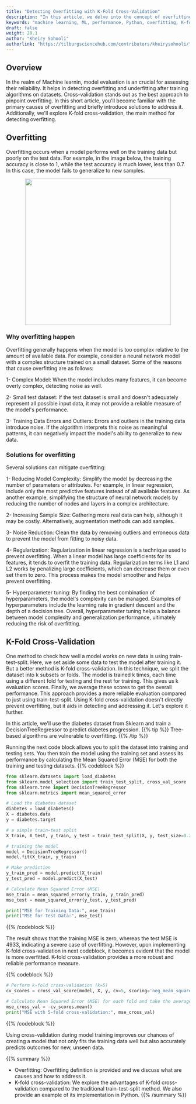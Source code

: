 ```yaml
---
title: "Detecting Overfitting with K-Fold Cross-Validation"
description: "In this article, we delve into the concept of overfitting and introduce K-fold cross-validation as a reliable technique for identifying overfitting in models."
keywords: "machine learning, ML, performance, Python, overfitting, K-fold Crossvalidation, performance, regularization, hyperparameter tuning"
draft: false
weight: 20.1
author: "Kheiry Sohooli"
authorlink: "https://tilburgsciencehub.com/contributors/kheirysohooli/" 
---
```


## Overview
In the realm of Machine learnin, model evaluation is an crucial for assessing their reliability. It helps in detecting overfitting and underfitting after training algorithms on datasets. Cross-validation stands out as the best approach to pinpoint overfitting.
In this short article, you'll become familiar with the primary causes of overfitting and briefly introduce solutions to address it. Additionally, we'll explore K-fold cross-validation, the main method for detecting overfitting.
## Overfitting 
Overfitting occurs when a model performs well on the training data but poorly on the test data. For example, in the image below, the training accuracy is close to 1, while the test accuracy is much lower, less than 0.7. In this case, the model fails to generalize to new samples.
<div align="center">
  <img src="../images/overfitting.png" width="400">
</div> 

### Why overfitting happen
Overfitting generally happens when the model is too complex relative to the amount of available data. For example, consider a neural network model with a complex structure trained on a small dataset. Some of the reasons that cause overfitting are as follows: 

1- Complex Model: When the model includes many features, it can become overly complex, detecting noise as well.

2- Small test dataset: If the test dataset is small and doesn't adequately represent all possible input data, it may not provide a reliable measure of the model's performance.

3- Training Data Errors and Outliers: Errors and outliers in the training data introduce noise. If the algorithm interprets this noise as meaningful patterns, it can negatively impact the model's ability to generalize to new data.
### Solutions for overfitting
Several solutions can mitigate  overfitting:

1- Reducing Model Complexity: Simplify the model by decreasing the number of parameters or attributes. For example, in linear regression, include only the most predictive features instead of all available features. As another example, simplifying the structure of neural network models by reducing the number of nodes and layers in a complex architecture.

2- Increasing Sample Size: Gathering more real data can help, although it may be costly. Alternatively, augmentation methods can add samples.

3- Noise Reduction: Clean the data by removing outliers and erroneous data to prevent the model from fitting to noisy data.

4- Regularization: Regularization in linear regression is a technique used to prevent overfitting. When a linear model has large coefficients for its features, it tends to overfit the training data. Regularization terms like L1 and L2 works by penalizing large coefficients, which can decrease them or even set them to zero. This process makes the model smoother and helps prevent overfitting.

5- Hyperparameter tuning: By finding the best combination of hyperparameters, the model's complexity can be managed. Examples of hyperparameters include the learning rate in gradient descent and the depth of a decision tree. Overall, hyperparameter tuning helps a balance between model complexity and generalization performance, ultimately reducing the risk of overfitting.
## K-Fold Cross-Validation
One method to check how well a model works on new data is using train-test-split. Here, we set aside some data to test the model after training it. But a better method is K-fold cross-validation. In this technique, we split the dataset into k subsets or folds. The model is trained k times, each time using a different fold for testing and the rest for training. This gives us k evaluation scores. Finally, we average these scores to get the overall performance. This approach provides a more reliable evaluation compared to just using train-test-split.
Using K-fold cross-validation doesn't directly prevent overfitting, but it aids in detecting and addressing it. Let's explore it further.

In this article, we'll use the diabetes dataset from Sklearn and train a DecisionTreeRegressor to predict diabetes progression.
{{% tip %}}
Tree-based algorithms are vulnerable to overfitting. 
{{% /tip %}}

Running the next code block allows you to split the dataset into training and testing sets. You then train the model using the training set and assess its performance by calculating the Mean Squared Error (MSE) for both the training and testing datasets.
{{% codeblock %}}
```Python
from sklearn.datasets import load_diabetes
from sklearn.model_selection import train_test_split, cross_val_score
from sklearn.tree import DecisionTreeRegressor
from sklearn.metrics import mean_squared_error

# Load the diabetes dataset
diabetes = load_diabetes()
X = diabetes.data
y = diabetes.target

# a simple train-test split 
X_train, X_test, y_train, y_test = train_test_split(X, y, test_size=0.2, random_state=42)

# training the model
model = DecisionTreeRegressor()
model.fit(X_train, y_train)

# Make prediction
y_train_pred = model.predict(X_train)
y_test_pred = model.predict(X_test)

# Calculate Mean Squared Error (MSE)
mse_train = mean_squared_error(y_train, y_train_pred)
mse_test = mean_squared_error(y_test, y_test_pred)

print("MSE for Training Data:", mse_train)
print("MSE for Test Data:", mse_test)
```
{{% /codeblock %}}

The result shows that the training MSE is zero, whereas the test MSE is 4933, indicating a severe case of overfitting. However, upon implementing K-fold cross-validation in next codeblock, it becomes evident that the model is more overfitted. K-fold cross-validation provides a more robust and reliable performance measure. 

{{% codeblock %}}
```Python
# Perform k-fold cross-validation (k=5)
cv_scores = cross_val_score(model, X, y, cv=5, scoring='neg_mean_squared_error')

# Calculate Mean Squared Error (MSE) for each fold and take the average
mse_cross_val = -cv_scores.mean()
print("MSE with 5-fold cross-validation:", mse_cross_val)
```
{{% /codeblock %}}

Using cross-validation during model training improves our chances of creating a model that not only fits the training data well but also accurately predicts outcomes for new, unseen data.

 {{% summary %}}
- Overfitting: Overfitting definition is provided and we discuss what are causes and how to address it.
- K-fold cross-validation: We explore the advantages of K-fold cross-validation compared to the traditional train-test-split method. We also provide an example of its implementation in Python.
 {{% /summary %}}
